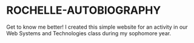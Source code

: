 # ROCHELLE-AUTOBIOGRAPHY
Get to know me better! I created this simple website for an activity in our Web Systems and Technologies class during my sophomore year.
